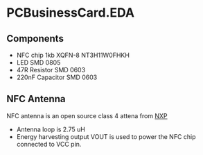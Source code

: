 # PCBusinessCard.EDA

## Components
- NFC chip 1kb XQFN-8 NT3H11W0FHKH
- LED SMD 0805
- 47R Resistor SMD 0603
- 220nF Capacitor SMD 0603

## NFC Antenna
NFC antenna is an open source class 4 attena from [NXP](https://www.themobileknowledge.com/wp-content/uploads/2018/07/02-Webinar-slies-Antenna-design-for-NTAG-I2C-plus.pdf)

- Antenna loop is 2.75 uH
- Energy harvesting output VOUT is used to power the NFC chip connected to VCC pin.
